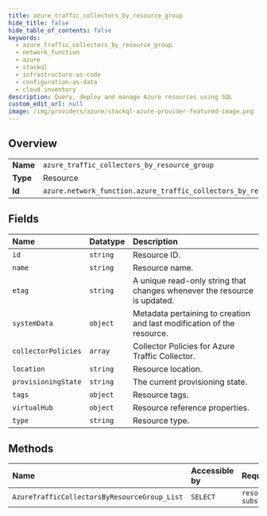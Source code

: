 ```yaml
---
title: azure_traffic_collectors_by_resource_group
hide_title: false
hide_table_of_contents: false
keywords:
  - azure_traffic_collectors_by_resource_group
  - network_function
  - azure    
  - stackql
  - infrastructure-as-code
  - configuration-as-data
  - cloud inventory
description: Query, deploy and manage Azure resources using SQL
custom_edit_url: null
image: /img/providers/azure/stackql-azure-provider-featured-image.png
---
```

  
    

## Overview
<table><tbody>
<tr><td><b>Name</b></td><td><code>azure_traffic_collectors_by_resource_group</code></td></tr>
<tr><td><b>Type</b></td><td>Resource</td></tr>
<tr><td><b>Id</b></td><td><code>azure.network_function.azure_traffic_collectors_by_resource_group</code></td></tr>
</tbody></table>

## Fields
| Name | Datatype | Description |
|:-----|:---------|:------------|
| `id` | `string` | Resource ID. |
| `name` | `string` | Resource name. |
| `etag` | `string` | A unique read-only string that changes whenever the resource is updated. |
| `systemData` | `object` | Metadata pertaining to creation and last modification of the resource. |
| `collectorPolicies` | `array` | Collector Policies for Azure Traffic Collector. |
| `location` | `string` | Resource location. |
| `provisioningState` | `string` | The current provisioning state. |
| `tags` | `object` | Resource tags. |
| `virtualHub` | `object` | Resource reference properties. |
| `type` | `string` | Resource type. |
## Methods
| Name | Accessible by | Required Params |
|:-----|:--------------|:----------------|
| `AzureTrafficCollectorsByResourceGroup_List` | `SELECT` | `resourceGroupName, subscriptionId` |
